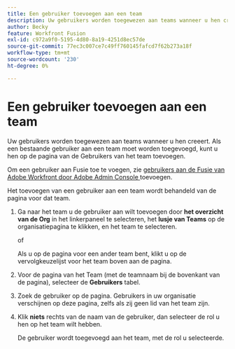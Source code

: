 ```yaml
---
title: Een gebruiker toevoegen aan een team
description: Uw gebruikers worden toegewezen aan teams wanneer u hen creeert. Als een bestaande gebruiker aan een team moet worden toegevoegd, kunt u hen op de pagina van de Gebruikers van het team toevoegen.
author: Becky
feature: Workfront Fusion
exl-id: c972a9f0-5195-4d80-8a19-4251d8ec57de
source-git-commit: 77ec3c007ce7c49ff760145fafcd7f62b273a18f
workflow-type: tm+mt
source-wordcount: '230'
ht-degree: 0%

---
```


# Een gebruiker toevoegen aan een team

Uw gebruikers worden toegewezen aan teams wanneer u hen creeert. Als een bestaande gebruiker aan een team moet worden toegevoegd, kunt u hen op de pagina van de Gebruikers van het team toevoegen.

Om een gebruiker aan Fusie toe te voegen, zie [ gebruikers aan de Fusie van Adobe Workfront door Adobe Admin Console ](/help/workfront-fusion/set-up-and-manage-workfront-fusion/set-up-and-manage-orgs-and-teams/set-up-orgs-teams-and-users/add-fusion-users-admin-console.md) toevoegen.

Het toevoegen van een gebruiker aan een team wordt behandeld van de pagina voor dat team.

1. Ga naar het team u de gebruiker aan wilt toevoegen door **het overzicht van de Org** in het linkerpaneel te selecteren, het **lusje van Teams** op de organisatiepagina te klikken, en het team te selecteren.

   of

   Als u op de pagina voor een ander team bent, klikt u op de vervolgkeuzelijst voor het team boven aan de pagina.

1. Voor de pagina van het Team (met de teamnaam bij de bovenkant van de pagina), selecteer de **Gebruikers** tabel.
1. Zoek de gebruiker op de pagina. Gebruikers in uw organisatie verschijnen op deze pagina, zelfs als zij geen lid van het team zijn.
1. Klik **niets** rechts van de naam van de gebruiker, dan selecteer de rol u hen op het team wilt hebben.

   De gebruiker wordt toegevoegd aan het team, met de rol u selecteerde.
